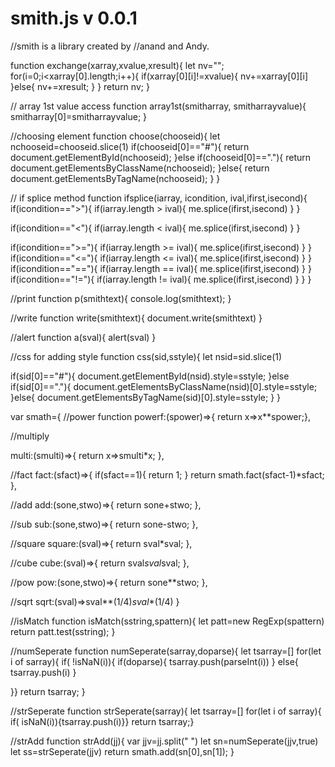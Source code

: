# smith.js v 0.0.1

//smith is a library created by 
//anand and Andy.


function exchange(xarray,xvalue,xresult){
let nv="";
for(i=0;i<xarray[0].length;i++){
if(xarray[0][i]!=xvalue){
nv+=xarray[0][i]
}else{
nv+=xresult;
}
}
return nv;
}

// array 1st value access 
function array1st(smitharray, smitharrayvalue){
smitharray[0]=smitharrayvalue;
}

//choosing element
function choose(chooseid){
let nchooseid=chooseid.slice(1)
if(chooseid[0]=="#"){
return document.getElementById(nchooseid);
}else if(chooseid[0]=="."){
return document.getElementsByClassName(nchooseid);
}else{
return document.getElementsByTagName(nchooseid);
}
}

// if splice method 
function ifsplice(iarray, icondition, ival,ifirst,isecond){
if(icondition==">"){
if(iarray.length > ival){
me.splice(ifirst,isecond)
}
}

if(icondition=="<"){
if(iarray.length < ival){
me.splice(ifirst,isecond)
}
}

if(icondition==">="){
if(iarray.length >= ival){
me.splice(ifirst,isecond)
}
}
if(icondition=="<="){
if(iarray.length <= ival){
me.splice(ifirst,isecond)
}
}
if(icondition=="=="){
if(iarray.length == ival){
me.splice(ifirst,isecond)
}
}
if(icondition=="!="){
if(iarray.length != ival){
me.splice(ifirst,isecond)
}
}
}

//print
function p(smithtext){
console.log(smithtext);
}

//write
function write(smithtext){
document.write(smithtext)
}

//alert
function a(sval){
alert(sval)
}

//css for adding style
function css(sid,sstyle){
let nsid=sid.slice(1)

if(sid[0]=="#"){
document.getElementById(nsid).style=sstyle;
}else if(sid[0]=="."){
document.getElementsByClassName(nsid)[0].style=sstyle;
}else{
document.getElementsByTagName(sid)[0].style=sstyle;
}
}

var smath={
//power function
powerf:(spower)=>{
return x=>x**spower;},

//multiply

multi:(smulti)=>{
return x=>smulti*x;
},

//fact
fact:(sfact)=>{
if(sfact==1){
return 1;
}
return smath.fact(sfact-1)*sfact;
},

//add
add:(sone,stwo)=>{
return sone+stwo;
},

//sub
sub:(sone,stwo)=>{
return sone-stwo;
},

//square
square:(sval)=>{
return sval*sval;
},

//cube
cube:(sval)=>{
return sval*sval*sval;
},

//pow
pow:(sone,stwo)=>{
return sone**stwo;
},

//sqrt
sqrt:(sval)=>sval**(1/4)*sval**(1/4)
}

//isMatch
function isMatch(sstring,spattern){
let patt=new RegExp(spattern)
return patt.test(sstring);
}

//numSeperate
function numSeperate(sarray,doparse){
let tsarray=[]
for(let i of sarray){
if( !isNaN(i)){
if(doparse){
tsarray.push(parseInt(i))
}
else{
tsarray.push(i)
}

}}
return tsarray;
}

//strSeperate
function strSeperate(sarray){
let tsarray=[]
for(let i of sarray){
if( isNaN(i)){tsarray.push(i)}}
return tsarray;}

//strAdd
function strAdd(jj){
var jjv=jj.split(" ")
let sn=numSeperate(jjv,true)
let ss=strSeperate(jjv)
return smath.add(sn[0],sn[1]);
}
